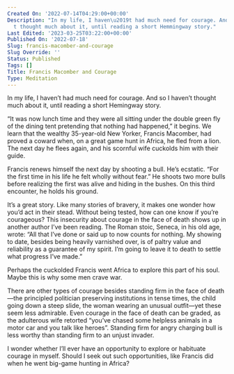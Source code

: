```yaml
---
Created On: '2022-07-14T04:29:00+00:00'
Description: "In my life, I haven\u2019t had much need for courage. And so I haven\u2019\
  t thought much about it, until reading a short Hemmingway story."
Last Edited: '2023-03-25T03:22:00+00:00'
Published On: '2022-07-18'
Slug: francis-macomber-and-courage
Slug Override: ''
Status: Published
Tags: []
Title: Francis Macomber and Courage
Type: Meditation
---
```

<p>In my life, I haven’t had much need for courage. And so I haven’t thought much about it, until reading a short Hemingway story.</p>
<p>“It was now lunch time and they were all sitting under the double green fly of the dining tent pretending that nothing had happened,” it begins. We learn that the wealthy 35-year-old New Yorker, Francis Macomber, had proved a coward when, on a great game hunt in Africa, he fled from a lion. The next day he flees again, and his scornful wife cuckolds him with their guide.</p>
<p>Francis renews himself the next day by shooting a bull. He’s ecstatic. “For the first time in his life he felt wholly without fear.” He shoots two more bulls before realizing the first was alive and hiding in the bushes. On this third encounter, he holds his ground.</p>
<p>It’s a great story. Like many stories of bravery, it makes one wonder how you’d act in their stead. Without being tested, how can one know if you’re courageous? This insecurity about courage in the face of death shows up in another author I’ve been reading. The Roman stoic, Seneca, in his old age, wrote: “All that I’ve done or said up to now counts for nothing. My showing to date, besides being heavily varnished over, is of paltry value and reliability as a guarantee of my spirit. I’m going to leave it to death to settle what progress I’ve made.”</p>
<p>Perhaps the cuckolded Francis went Africa to explore this part of his soul. Maybe this is why some men crave war.</p>
<p>There are other types of courage besides standing firm in the face of death—the principled politician preserving institutions in tense times, the child going down a steep slide, the woman wearing an unusual outfit—yet these seem less admirable. Even courage in the face of death can be graded, as the adulterous wife retorted “you’ve chased some helpless animals in a motor car and you talk like heroes”.  Standing firm for angry charging bull is less worthy than standing firm to an unjust invader.</p>
<p>I wonder whether I’ll ever have an opportunity to explore or habituate courage in myself. Should I seek out such opportunities, like Francis did when he went big-game hunting in Africa?</p>
